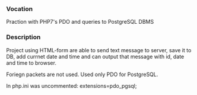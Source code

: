 ### Vocation
Praction with PHP7's PDO and queries to PostgreSQL DBMS

### Description

Project using HTML-form are able to send text message to server, save it to DB, add currnet date and time and can output
that message with id, date and time to browser.

Foriegn packets are not used. Used only PDO for PostgreSQL.

In php.ini was uncommented: extensions=pdo_pgsql;
